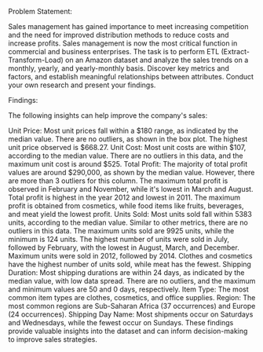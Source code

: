 Problem Statement:

Sales management has gained importance to meet increasing competition and the need for improved distribution methods to reduce costs and increase profits. Sales management is now the most critical function in commercial and business enterprises. The task is to perform ETL (Extract-Transform-Load) on an Amazon dataset and analyze the sales trends on a monthly, yearly, and yearly-monthly basis. Discover key metrics and factors, and establish meaningful relationships between attributes. Conduct your own research and present your findings.

Findings:

The following insights can help improve the company's sales:

Unit Price:
Most unit prices fall within a $180 range, as indicated by the median value.
There are no outliers, as shown in the box plot.
The highest unit price observed is $668.27.
Unit Cost:
Most unit costs are within $107, according to the median value.
There are no outliers in this data, and the maximum unit cost is around $525.
Total Profit:
The majority of total profit values are around $290,000, as shown by the median value.
However, there are more than 3 outliers for this column.
The maximum total profit is observed in February and November, while it's lowest in March and August.
Total profit is highest in the year 2012 and lowest in 2011.
The maximum profit is obtained from cosmetics, while food items like fruits, beverages, and meat yield the lowest profit.
Units Sold:
Most units sold fall within 5383 units, according to the median value.
Similar to other metrics, there are no outliers in this data.
The maximum units sold are 9925 units, while the minimum is 124 units.
The highest number of units were sold in July, followed by February, with the lowest in August, March, and December.
Maximum units were sold in 2012, followed by 2014.
Clothes and cosmetics have the highest number of units sold, while meat has the fewest.
Shipping Duration:
Most shipping durations are within 24 days, as indicated by the median value, with low data spread.
There are no outliers, and the maximum and minimum values are 50 and 0 days, respectively.
Item Type:
The most common item types are clothes, cosmetics, and office supplies.
Region:
The most common regions are Sub-Saharan Africa (37 occurrences) and Europe (24 occurrences).
Shipping Day Name:
Most shipments occur on Saturdays and Wednesdays, while the fewest occur on Sundays.
These findings provide valuable insights into the dataset and can inform decision-making to improve sales strategies.
